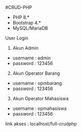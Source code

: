 #CRUD-PHP
- PHP 8.*
- Bootstrap 4.*
- MySQL/MariaDB

User Login
1. Akun Admin
- username : admin
- password : 123456

2. Akun Operator Barang
- username : opmbarang
- password : 123456

3. Akun Operator Mahasiswa
- username : opmahasiswa
- password : 123456

link akses : localhost/full-crudphp
